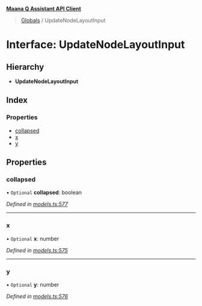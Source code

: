 **[Maana Q Assistant API Client](../README.md)**

> [Globals](../README.md) / UpdateNodeLayoutInput

# Interface: UpdateNodeLayoutInput

## Hierarchy

* **UpdateNodeLayoutInput**

## Index

### Properties

* [collapsed](updatenodelayoutinput.md#collapsed)
* [x](updatenodelayoutinput.md#x)
* [y](updatenodelayoutinput.md#y)

## Properties

### collapsed

• `Optional` **collapsed**: boolean

*Defined in [models.ts:577](https://github.com/maana-io/q-assistant-client/blob/2b2b176/src/models.ts#L577)*

___

### x

• `Optional` **x**: number

*Defined in [models.ts:575](https://github.com/maana-io/q-assistant-client/blob/2b2b176/src/models.ts#L575)*

___

### y

• `Optional` **y**: number

*Defined in [models.ts:576](https://github.com/maana-io/q-assistant-client/blob/2b2b176/src/models.ts#L576)*
